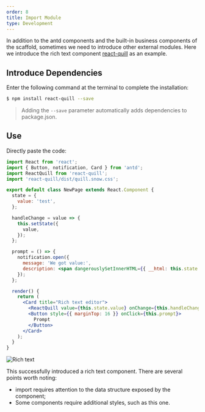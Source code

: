 ```yaml
---
order: 8
title: Import Module
type: Development
---
```


In addition to the antd components and the built-in business components of the scaffold, sometimes we need to introduce other external modules. Here we introduce the rich text component [react-quill](https://www.npmjs.com/package/react-quill) as an example.

## Introduce Dependencies

Enter the following command at the terminal to complete the installation:

```bash
$ npm install react-quill --save
```

> Adding the `--save` parameter automatically adds dependencies to package.json.

## Use

Directly paste the code:

```jsx
import React from 'react';
import { Button, notification, Card } from 'antd';
import ReactQuill from 'react-quill';
import 'react-quill/dist/quill.snow.css';

export default class NewPage extends React.Component {
  state = {
    value: 'test',
  };

  handleChange = value => {
    this.setState({
      value,
    });
  };

  prompt = () => {
    notification.open({
      message: 'We got value:',
      description: <span dangerouslySetInnerHTML={{ __html: this.state.value }} />,
    });
  };

  render() {
    return (
      <Card title="Rich text editor">
        <ReactQuill value={this.state.value} onChange={this.handleChange} />
        <Button style={{ marginTop: 16 }} onClick={this.prompt}>
          Prompt
        </Button>
      </Card>
    );
  }
}
```

<img alt="Rich text" src="https://gw.alipayobjects.com/zos/rmsportal/rHQRmMxAbSOCsEFungwd.png" />

This successfully introduced a rich text component. There are several points worth noting:

- import requires attention to the data structure exposed by the component;
- Some components require additional styles, such as this one.
